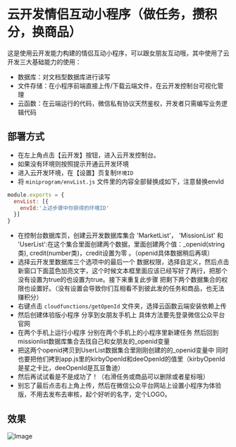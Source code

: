 # 云开发情侣互动小程序（做任务，攒积分，换商品）

这是使用云开发能力构建的情侣互动小程序，可以跟女朋友互动哦，其中使用了云开发三大基础能力的使用：
- 数据库：对文档型数据库进行读写
- 文件存储：在小程序前端直接上传/下载云端文件，在云开发控制台可视化管理
- 云函数：在云端运行的代码，微信私有协议天然鉴权，开发者只需编写业务逻辑代码
  
## 部署方式
- 在左上角点击【云开发】按钮，进入云开发控制台。
- 如果没有环境则按照提示开通云开发环境
- 进入云开发环境，在【设置】页复制`环境ID`
- 将 `miniprogram/envList.js` 文件里的内容全部替换成如下，注意替换envId
``` js
module.exports = {
  envList: [{
    envId:'上述步骤中你获得的环境ID'
  }]
}
```

- 在控制台数据库页，创建云开发数据库集合 'MarketList'， 'MissionList' 和 'UserList':在这个集合里面创建两个数据，里面创建两个值：_openid(string类), credit(number类)，credit设置为零 。（openid具体数据稍后再填）
- 选择云开发里数据库三个选项中的最后一个 数据权限，选择自定义，然后点击新窗口下面蓝色加亮文字，这个时候文本框里面应该已经写好了两行，把那个没有设置为true的也设置为true。接下来重复此步骤 把剩下两个数据集合的权限也设置好。（没有设置会导致你们互相看不到彼此发的任务和商品，也无法赚积分）
- 右键点击 `cloudfunctions/getOpenId` 文件夹，选择云函数云端安装依赖上传
- 然后创建体验版小程序 分享到女朋友手机上 具体方法要先登录微信公众平台官网
- 在两个手机上运行小程序 分别在两个手机上的小程序里新建任务 然后回到missionlist数据库集合去找自己和女朋友的_openid变量
- 把这两个openid拷贝到UserList数据集合里刚刚创建的的_openid变量中 同时也要把他们拷到app.js里的kirbyOpenId和deeOpenId的值里（kirbyOpenId是星之卡比，deeOpenId是瓦豆鲁迪）
- 然后再试试看是不是成功了！（右滑任务或商品可以删除或者星标哦）
- 别忘了最后点击右上角上传，然后在微信公众平台网站上设置小程序为体验版，不用去发布去审核，起个好听的名字，定个LOGO。

## 效果
![Image](https://github.com/UxxHans/Rainbow-Cats-Personal-WeChat-MiniProgram/blob/main/Pictures/main.jpg)
